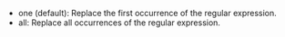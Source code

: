 
- one (default): Replace the first occurrence of the regular expression.
- all: Replace all occurrences of the regular expression.